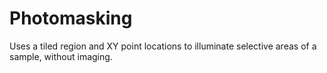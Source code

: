 # Photomasking
Uses a tiled region and XY point locations to illuminate selective areas of a sample, without imaging.
